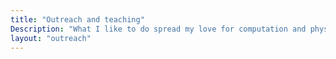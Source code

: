 ```yaml
---
title: "Outreach and teaching"
Description: "What I like to do spread my love for computation and physics"
layout: "outreach"
---
```

